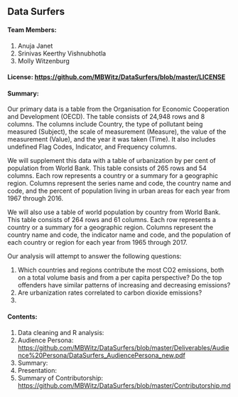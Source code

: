## Data Surfers

#### Team Members:
1. Anuja Janet
2. Srinivas Keerthy Vishnubhotla
3. Molly Witzenburg

#### License: https://github.com/MBWitz/DataSurfers/blob/master/LICENSE

#### Summary:
Our primary data is a table from the Organisation for Economic Cooperation and Development (OECD). The table consists of 24,948 rows and 8 columns. The columns include Country, the type of pollutant being measured (Subject), the scale of measurement (Measure), the value of the measurement (Value), and the year it was taken (Time). It also includes undefined Flag Codes, Indicator, and Frequency columns.

We will supplement this data with a table of urbanization by per cent of population from World Bank. This table consists of  265 rows and 54 columns. Each row represents a country or a summary for a geographic region. Columns represent the series name and code, the country name and code, and the percent of population living in urban areas for each year from 1967 through 2016.

We will also use a table of world population by country from World Bank. This table consists of 264 rows and 61 columns. Each row represents a country or a summary for a geographic region. Columns represent the country name and code, the indicator name and code, and the population of each country or region for each year from 1965 through 2017.

Our analysis will attempt to answer the following questions:
1. Which countries and regions contribute the most CO2 emissions, both on a total volume basis and from a per capita perspective? Do the top offenders have similar patterns of increasing and decreasing emissions?   
2. Are urbanization rates correlated to carbon dioxide emissions?
3. 


#### Contents:
1. Data cleaning and R analysis: 
2. Audience Persona: https://github.com/MBWitz/DataSurfers/blob/master/Deliverables/Audience%20Persona/DataSurfers_AudiencePersona_new.pdf
3. Summary:
4. Presentation:
5. Summary of Contributorship: https://github.com/MBWitz/DataSurfers/blob/master/Contributorship.md
